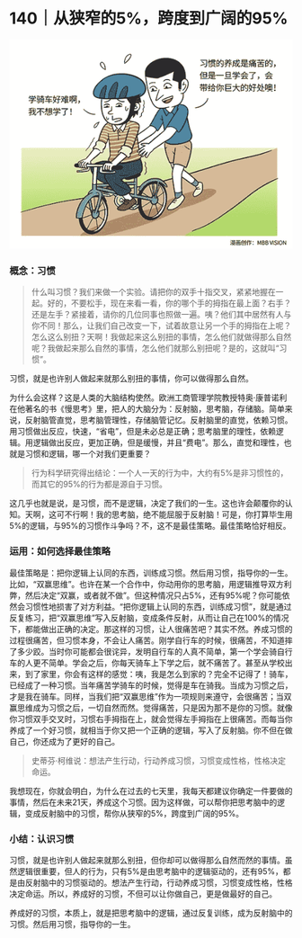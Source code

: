 # 140｜从狭窄的5%，跨度到广阔的95%

![](img/eef2d2a6ec8f9a53c491949a8ce5347a.jpg)

### 概念：习惯

> 什么叫习惯？我们来做一个实验。请把你的双手十指交叉，紧紧地握在一起。好的，不要松手，现在来看一看，你的哪个手的拇指在最上面？右手？还是左手？紧接着，请你的几位同事也照做一遍。咦？他们其中居然有人与你不同！那么，让我们自己改变一下，试着故意让另一个手的拇指在上呢？怎么这么别扭？天啊！我做起来这么别扭的事情，怎么他们就做得那么自然呢？我做起来那么自然的事情，怎么他们就那么别扭呢？是的，这就叫“习惯”。

习惯，就是也许别人做起来就那么别扭的事情，你可以做得那么自然。

为什么会这样？这是人类的大脑结构使然。欧洲工商管理学院教授特奥·康普诺利在他著名的书《慢思考》里，把人的大脑分为：反射脑，思考脑，存储脑。简单来说，反射脑管直觉，思考脑管理性，存储脑管记忆。反射脑里的直觉，依赖习惯。用习惯做出反应，快速，“省电”，但是未必总是正确；思考脑里的理性，依赖逻辑。用逻辑做出反应，更加正确，但是缓慢，并且“费电”。那么，直觉和理性，也就是习惯和逻辑，哪一个对我们更重要？

> 行为科学研究得出结论：一个人一天的行为中，大约有5%是非习惯性的，而其它的95%的行为都是源自于习惯。

这几乎也就是说，是习惯，而不是逻辑，决定了我们的一生。这也许会颠覆你的认知。天啊，这可不行啊！我的思考脑，绝不能屈服于反射脑！可是，你打算毕生用5%的逻辑，与95%的习惯作斗争吗？不，这不是最佳策略。最佳策略恰好相反。

### 运用：如何选择最佳策略

最佳策略是：把你逻辑上认同的东西，训练成习惯。然后用习惯，指导你的一生。比如，“双赢思维”。也许在某一个合作中，你动用你的思考脑，用逻辑推导双方利弊，然后决定“双赢，或者就不做”。但这种情况只占5%，还有95%呢？你可能依然会习惯性地损害了对方利益。“把你逻辑上认同的东西，训练成习惯”，就是通过反复练习，把“双赢思维”写入反射脑，变成条件反射，从而让自己在100%的情况下，都能做出正确的决定。那这样的习惯，让人很痛苦吧？其实不然。养成习惯的过程很痛苦，但习惯本身，不会让人痛苦。刚学自行车的时候，很痛苦，不知道摔了多少跤。当时你可能都会很诧异，发明自行车的人真不简单，第一个学会骑自行车的人更不简单。学会之后，你每天骑车上下学之后，就不痛苦了。甚至从学校出来，到了家里，你会有这样的感觉：咦，我是怎么到家的？完全不记得了！骑车，已经成了一种习惯。当年痛苦学骑车的时候，觉得是车在骑我。当成为习惯之后，才是我在骑车。同样，当我们把“双赢思维”作为一项规则来遵守，会很痛苦；当双赢思维成为习惯之后，一切自然而然。觉得痛苦，只是因为那不是你的习惯。就像你习惯双手交叉时，习惯右手拇指在上，就会觉得左手拇指在上很痛苦。而每当你养成了一个好习惯，就相当于你又把一个正确的逻辑，写入了反射脑。你不但在做自己，你还成为了更好的自己。

> 史蒂芬·柯维说：想法产生行动，行动养成习惯，习惯变成性格，性格决定命运。

我想现在，你就会明白，为什么在过去的七天里，我每天都建议你确定一件要做的事情，然后在未来21天，养成这个习惯。因为这样做，可以帮你把思考脑中的逻辑，变成反射脑中的习惯，帮你从狭窄的5%，跨度到广阔的95%。

### 小结：认识习惯

习惯，就是也许别人做起来就那么别扭，但你却可以做得那么自然而然的事情。虽然逻辑很重要，但人的行为，只有5%是由思考脑中的逻辑驱动的，还有95%，都是由反射脑中的习惯驱动的。想法产生行动，行动养成习惯，习惯变成性格，性格决定命运。所以，养成好的习惯，不但可以让你做自己，更是做最好的自己。

养成好的习惯，本质上，就是把思考脑中的逻辑，通过反复训练，成为反射脑中的习惯。然后用习惯，指导你的一生。